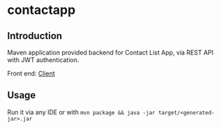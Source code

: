 # contactapp

## Introduction

Maven application provided backend for Contact List App, via REST API with JWT authentication.

Front end: [Client](AlEmerich/contact-client)

## Usage

Run it via any IDE or with `mvn package && java -jar target/<generated-jar>.jar`

